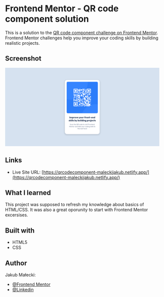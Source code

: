# Frontend Mentor - QR code component solution

This is a solution to the [QR code component challenge on Frontend Mentor](https://www.frontendmentor.io/challenges/qr-code-component-iux_sIO_H). Frontend Mentor challenges help you improve your coding skills by building realistic projects.

## Screenshot

![](./screenshot.png)

## Links

- Live Site URL: [https://qrcodecomponent-maleckijakub.netlify.app/](https://qrcodecomponent-maleckijakub.netlify.app/)

## What I learned

This project was supposed to refresh my knowledge about basics of HTML/CSS. It was also a great oporunity to start with Frontend Mentor excersises.

## Built with

- HTML5
- CSS

## Author

Jakub Małecki:

- [@Frontend Mentor](https://www.frontendmentor.io/profile/maleckijakub)
- [@Linkedin](https://www.linkedin.com/in/jakub-ma%C5%82ecki-b05453183)
